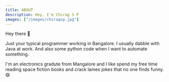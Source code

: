 ```yaml
---
title: ABOUT
description: Hey, I'm Chirag S P
images: ["/images/chiragsp.jpg"]
---
```



Hey there :wave:

Just your typical programmer working in Bangalore. I usually dabble with Java at work. And also some python code when I want to automate something.

I'm an electronics gradute from Mangalore and I like spend my free time reading space fiction books and crack lames jokes that no one finds funny. &#128516;